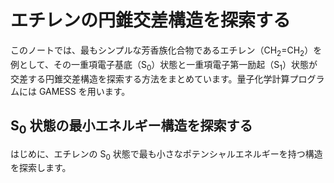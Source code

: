 # エチレンの円錐交差構造を探索する

このノートでは、最もシンプルな芳香族化合物であるエチレン（CH<sub>2</sub>=CH<sub>2</sub>）を例として、その一重項電子基底（S<sub>0</sub>）状態と一重項電子第一励起（S<sub>1</sub>）状態が交差する円錐交差構造を探索する方法をまとめています。量子化学計算プログラムには GAMESS を用います。

## S<sub>0</sub> 状態の最小エネルギー構造を探索する

はじめに、エチレンの S<sub>0</sub> 状態で最も小さなポテンシャルエネルギーを持つ構造を探索します。

